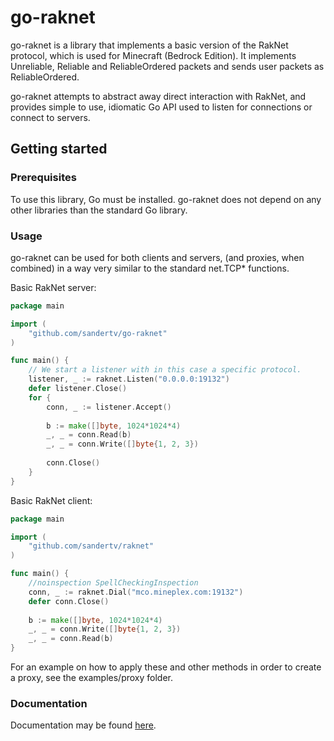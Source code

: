 # go-raknet

go-raknet is a library that implements a basic version of the RakNet protocol, which is used for
Minecraft (Bedrock Edition). It implements Unreliable, Reliable and 
ReliableOrdered packets and sends user packets as ReliableOrdered.

go-raknet attempts to abstract away direct interaction with RakNet, and provides simple to use, idiomatic Go
API used to listen for connections or connect to servers.

## Getting started

### Prerequisites
To use this library, Go must be installed. go-raknet does not depend on any other libraries than the standard
Go library.

### Usage
go-raknet can be used for both clients and servers, (and proxies, when combined) in a way very similar to the
standard net.TCP* functions.

Basic RakNet server:
```go
package main

import (
	"github.com/sandertv/go-raknet"
)

func main() {
	// We start a listener with in this case a specific protocol.
    listener, _ := raknet.Listen("0.0.0.0:19132")
    defer listener.Close()
    for {
        conn, _ := listener.Accept()
        
        b := make([]byte, 1024*1024*4)
        _, _ = conn.Read(b)
        _, _ = conn.Write([]byte{1, 2, 3})
        
        conn.Close()
    }
}
```

Basic RakNet client:

```go
package main

import (
	"github.com/sandertv/raknet"
)

func main() {
    //noinspection SpellCheckingInspection
    conn, _ := raknet.Dial("mco.mineplex.com:19132")
    defer conn.Close()
    
    b := make([]byte, 1024*1024*4)
    _, _ = conn.Write([]byte{1, 2, 3})
    _, _ = conn.Read(b)
}
```

For an example on how to apply these and other methods in order to create a proxy, see the examples/proxy
folder.

### Documentation
Documentation may be found [here](https://godoc.org/github.com/Sandertv/go-raknet).
